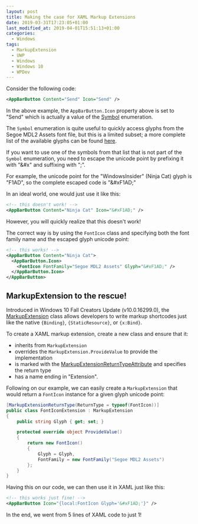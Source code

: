 ```yaml
---
layout: post
title: Making the case for XAML Markup Extensions
date: 2019-03-31T17:23:05+01:00
last_modified_at: 2019-04-01T15:51:13+01:00
categories:
  - Windows
tags:
  - MarkupExtension
  - UWP
  - Windows
  - Windows 10
  - WPDev
---
```

Consider the following code:

```xml
<AppBarButton Content="Send" Icon="Send" />
```

In the above example, the `AppBarButton.Icon` property above is set to "Send" which is actually a value of the [Symbol](https://docs.microsoft.com/en-us/uwp/api/windows.ui.xaml.controls.symbol?wt.mc_id=MVP) enumeration.

The `Symbol` enumeration is quite useful to quickly access glyphs from the Segoe MDL2 Assets font file, but this is a limited subset; a more complete list of the available glyphs can be found [here](https://docs.microsoft.com/en-us/windows/uwp/design/style/segoe-ui-symbol-font?wt.mc_id=MVP).

If you want to use one of the symbols from that list that is not part of the `Symbol` enumeration, you need to escape the unicode point by prefixing it with "&amp;#x" and suffixing with ";".

For example, the unicode point for the "WindowsInsider" (Ninja Cat) glyph is "F1AD", so the complete escaped code is "&amp;#xF1AD;"

In an ideal world, one would just use it like this:

```xml
<!-- this doesn't work! -->
<AppBarButton Content="Ninja Cat" Icon="&#xF1AD;" />
```

However, you will quickly realize that this doesn't work!

The correct way is by using the `FontIcon` class and specifying both the font family name and the escaped glyph unicode point:

```xml
<!-- this works! -->
<AppBarButton Content="Ninja Cat">
  <AppBarButton.Icon>
    <FontIcon FontFamily="Segoe MDL2 Assets" Glyph="&#xF1AD;" />
  </AppBarButton.Icon>
</AppBarButton>
```

## MarkupExtension to the rescue!

Introduced in Windows 10 Fall Creators Update (v10.0.16299.0), the [MarkupExtension](https://docs.microsoft.com/en-us/uwp/api/windows.ui.xaml.markup.markupextension?wt.mc_id=MVP) class allows developers to write markup shortcodes just like the native `{Binding}`, `{StaticResource}`, or `{x:Bind}`.

To create a XAML markup extension, create a new class and ensure that it:

* inherits from `MarkupExtension`
* overrides the `MarkupExtension.ProvideValue` to provide the implementation
* is marked with the [MarkupExtensionReturnTypeAttribute](https://docs.microsoft.com/en-us/uwp/api/windows.ui.xaml.markup.markupextensionreturntypeattribute?wt.mc_id=MVP) and specifies the return type
* has a name ending in "Extension".

Following on our example, we can easily create a `MarkupExtension` that would return a `FontIcon` instance for a given glyph unicode point:

```csharp
[MarkupExtensionReturnType(ReturnType = typeof(FontIcon))]
public class FontIconExtension : MarkupExtension
{
    public string Glyph { get; set; }

    protected override object ProvideValue()
    {
        return new FontIcon()
        {
            Glyph = Glyph,
            FontFamily = new FontFamily("Segoe MDL2 Assets")
        };
    }
}
```

Having this on our code, we can then use it in XAML just like this:

```xml
<!-- this works just fine! -->
<AppBarButton Icon="{local:FontIcon Glyph='&#xF1AD;'}" />
```

In the end, we went from 5 lines of XAML code to just 1!
